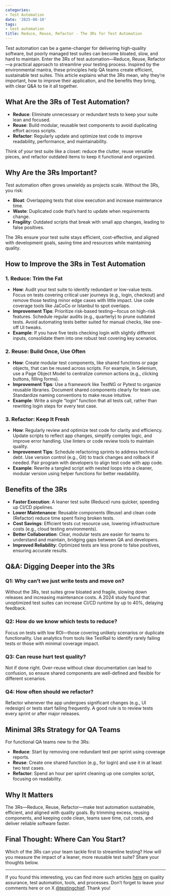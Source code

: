 ```yaml
---
categories:
- Test Automation
date: '2025-08-10'
tags:
- test automation
title: Reduce, Reuse, Refactor - The 3Rs for Test Automation
---
```


Test automation can be a game-changer for delivering high-quality software, but poorly managed test suites can become bloated, slow, and hard to maintain. Enter the 3Rs of test automation—Reduce, Reuse, Refactor—a practical approach to streamline your testing process. Inspired by the environmental mantra, these principles help QA teams create efficient, sustainable test suites. This article explains what the 3Rs mean, why they’re important, how to improve their application, and the benefits they bring, with clear Q&A to tie it all together.

## What Are the 3Rs of Test Automation?

- **Reduce**: Eliminate unnecessary or redundant tests to keep your suite lean and focused.
- **Reuse**: Build modular, reusable test components to avoid duplicating effort across scripts.
- **Refactor**: Regularly update and optimize test code to improve readability, performance, and maintainability.

Think of your test suite like a closet: reduce the clutter, reuse versatile pieces, and refactor outdated items to keep it functional and organized.

## Why Are the 3Rs Important?

Test automation often grows unwieldy as projects scale. Without the 3Rs, you risk:
- **Bloat**: Overlapping tests that slow execution and increase maintenance time.
- **Waste**: Duplicated code that’s hard to update when requirements change.
- **Fragility**: Outdated scripts that break with small app changes, leading to false positives.

The 3Rs ensure your test suite stays efficient, cost-effective, and aligned with development goals, saving time and resources while maintaining quality.

## How to Improve the 3Rs in Test Automation

### 1. Reduce: Trim the Fat
- **How**: Audit your test suite to identify redundant or low-value tests. Focus on tests covering critical user journeys (e.g., login, checkout) and remove those testing minor edge cases with little impact. Use code coverage tools like JaCoCo or Istanbul to spot overlaps.
- **Improvement Tips**: Prioritize risk-based testing—focus on high-risk features. Schedule regular audits (e.g., quarterly) to prune outdated tests. Avoid automating tests better suited for manual checks, like one-off UI tweaks.
- **Example**: If you have five tests checking login with slightly different inputs, consolidate them into one robust test covering key scenarios.

### 2. Reuse: Build Once, Use Often
- **How**: Create modular test components, like shared functions or page objects, that can be reused across scripts. For example, in Selenium, use a Page Object Model to centralize common actions (e.g., clicking buttons, filling forms).
- **Improvement Tips**: Use a framework like TestNG or Pytest to organize reusable libraries. Document shared components clearly for team use. Standardize naming conventions to make reuse intuitive.
- **Example**: Write a single “login” function that all tests call, rather than rewriting login steps for every test case.

### 3. Refactor: Keep It Fresh
- **How**: Regularly review and optimize test code for clarity and efficiency. Update scripts to reflect app changes, simplify complex logic, and improve error handling. Use linters or code review tools to maintain quality.
- **Improvement Tips**: Schedule refactoring sprints to address technical debt. Use version control (e.g., Git) to track changes and rollback if needed. Pair program with developers to align test code with app code.
- **Example**: Rewrite a tangled script with nested loops into a cleaner, modular version using helper functions for better readability.

## Benefits of the 3Rs

- **Faster Execution**: A leaner test suite (Reduce) runs quicker, speeding up CI/CD pipelines.
- **Lower Maintenance**: Reusable components (Reuse) and clean code (Refactor) reduce time spent fixing broken tests.
- **Cost Savings**: Efficient tests cut resource use, lowering infrastructure costs (e.g., cloud testing environments).
- **Better Collaboration**: Clear, modular tests are easier for teams to understand and maintain, bridging gaps between QA and developers.
- **Improved Reliability**: Optimized tests are less prone to false positives, ensuring accurate results.

## Q&A: Digging Deeper into the 3Rs

### Q1: Why can’t we just write tests and move on?
Without the 3Rs, test suites grow bloated and fragile, slowing down releases and increasing maintenance costs. A 2024 study found that unoptimized test suites can increase CI/CD runtime by up to 40%, delaying feedback.

### Q2: How do we know which tests to reduce?
Focus on tests with low ROI—those covering unlikely scenarios or duplicate functionality. Use analytics from tools like TestRail to identify rarely failing tests or those with minimal coverage impact.

### Q3: Can reuse hurt test quality?
Not if done right. Over-reuse without clear documentation can lead to confusion, so ensure shared components are well-defined and flexible for different scenarios.

### Q4: How often should we refactor?
Refactor whenever the app undergoes significant changes (e.g., UI redesign) or tests start failing frequently. A good rule is to review tests every sprint or after major releases.

## Minimal 3Rs Strategy for QA Teams

For functional QA teams new to the 3Rs:
- **Reduce**: Start by removing one redundant test per sprint using coverage reports.
- **Reuse**: Create one shared function (e.g., for login) and use it in at least two test cases.
- **Refactor**: Spend an hour per sprint cleaning up one complex script, focusing on readability.

## Why It Matters

The 3Rs—Reduce, Reuse, Refactor—make test automation sustainable, efficient, and aligned with quality goals. By trimming excess, reusing components, and keeping code clean, teams save time, cut costs, and deliver reliable software faster.

## Final Thought: Where Can You Start?

Which of the 3Rs can your team tackle first to streamline testing? How will you measure the impact of a leaner, more reusable test suite? Share your thoughts below.

* * *

If you found this interesting, you can find more such articles [here](https://skthetester.github.io/) on quality assurance, test automation, tools, and processes. Don’t forget to leave your comments here or on X [@testingchief](https://x.com/testingchief). Thank you!